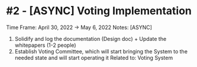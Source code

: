 # #2 - [ASYNC] Voting Implementation

Time Frame: April 30, 2022 → May 6, 2022
Notes: [ASYNC]
1. Solidify and log the documentation (Design doc) + Update the whitepapers (1-2 people)
2. Establish Voting Committee, which will start bringing the System to the needed state and will start operating it
Related to: Voting System